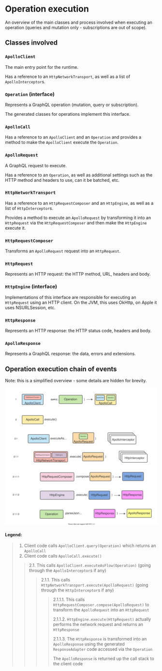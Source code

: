 # Operation execution

An overview of the main classes and process involved when executing an operation (queries and mutation only -
subscriptions are out of scope).

## Classes involved

### `ApolloClient`

The main entry point for the runtime.

Has a reference to an `HttpNetworkTransport`, as well as a list of `ApolloInterceptor`s.

### `Operation` (interface)

Represents a GraphQL operation (mutation, query or subscription).

The generated classes for operations implement this interface.

### `ApolloCall`

Has a reference to an `ApolloClient` and an `Operation` and provides a method to make the `ApolloClient` execute
the `Operation`.

### `ApolloRequest`

A GraphQL request to execute.

Has a reference to an `Operation`, as well as additional settings such as the HTTP method and headers to use, can it be
batched, etc.

### `HttpNetworkTransport`

Has a reference to an `HttpRequestComposer` and an `HttpEngine`, as well as a list of `HttpInterceptor`s.

Provides a method to execute an `ApolloRequest` by transforming it into an `HttpRequest` via the `HttpRequestComposer`
and then make the `HttpEngine` execute it.

### `HttpRequestComposer`

Transforms an `ApolloRequest` request into an `HttpRequest`.

### `HttpRequest`

Represents an HTTP request: the HTTP method, URL, headers and body.

### `HttpEngine` (interface)

Implementations of this interface are responsible for executing an `HttpRequest` using an HTTP client. On the JVM, this
uses OkHttp, on Apple it uses NSURLSession, etc.

### `HttpResponse`

Represents an HTTP response: the HTTP status code, headers and body.

### `ApolloResponse`

Represents a GraphQL response: the data, errors and extensions.

## Operation execution chain of events

Note: this is a simplified overview - some details are hidden for brevity.

<img src="assets/Operation execution diagram.svg" width="800"/>

#### Legend:

> 1. Client code calls `ApolloClient.query(Operation)` which returns an `ApolloCall`
> 2. Client code calls `ApolloCall.execute()`
>> 2.1. This calls `ApolloClient.executeAsFlow(Operation)` (going through the `ApolloInterceptor`s if any)
>>> 2.1.1. This calls `HttpNetworkTransport.execute(ApolloRequest)` (going through the `HttpInterceptor`s if any)
>>>> 2.1.1.1. This calls `HttpRequestComposer.compose(ApolloRequest)` to transform the `ApolloRequest` into an `HttpRequest`
>>>>
>>>> 2.1.1.2. `HttpEngine.execute(HttpRequest)` actually performs the network request and returns an `HttpResponse`
>>>>
>>>> 2.1.1.3. The `HttpResponse` is transformed into an `ApolloResponse` using the generated `ResponseAdapter` code accessed via the `Operation`
>>>>
>>>> The `ApolloResponse` is returned up the call stack to the client code
